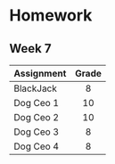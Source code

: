 # Homework

## Week 7
| Assignment| Grade|
|---------------------|:------:|
|BlackJack|8|
|Dog Ceo 1|10|
|Dog Ceo 2|10|
|Dog Ceo 3|8|
|Dog Ceo 4|8|